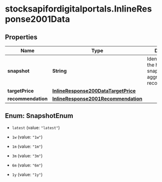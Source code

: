 # stocksapifordigitalportals.InlineResponse2001Data

## Properties

Name | Type | Description | Notes
------------ | ------------- | ------------- | -------------
**snapshot** | **String** | Identification of the historic snapshot for aggregated recommendations. | [optional] 
**targetPrice** | [**InlineResponse200DataTargetPrice**](InlineResponse200DataTargetPrice.md) |  | [optional] 
**recommendation** | [**InlineResponse2001Recommendation**](InlineResponse2001Recommendation.md) |  | [optional] 



## Enum: SnapshotEnum


* `latest` (value: `"latest"`)

* `1w` (value: `"1w"`)

* `1m` (value: `"1m"`)

* `3m` (value: `"3m"`)

* `6m` (value: `"6m"`)

* `1y` (value: `"1y"`)




